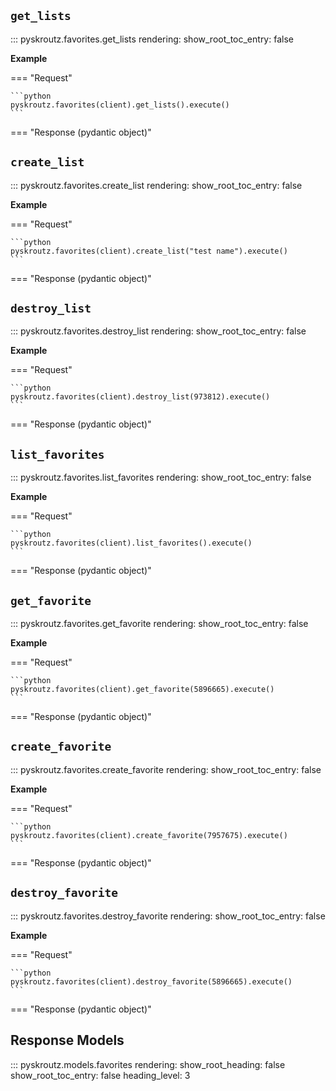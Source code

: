 ## `get_lists`
::: pyskroutz.favorites.get_lists
    rendering:
      show_root_toc_entry: false

**Example**

=== "Request"

    ```python
    pyskroutz.favorites(client).get_lists().execute()
    ```

=== "Response (pydantic object)"


## `create_list`
::: pyskroutz.favorites.create_list
    rendering:
      show_root_toc_entry: false

**Example**

=== "Request"

    ```python
    pyskroutz.favorites(client).create_list("test name").execute()
    ```

=== "Response (pydantic object)"

## `destroy_list`
::: pyskroutz.favorites.destroy_list
    rendering:
      show_root_toc_entry: false

**Example**

=== "Request"

    ```python
    pyskroutz.favorites(client).destroy_list(973812).execute()
    ```

=== "Response (pydantic object)"

## `list_favorites`
::: pyskroutz.favorites.list_favorites
    rendering:
      show_root_toc_entry: false

**Example**

=== "Request"

    ```python
    pyskroutz.favorites(client).list_favorites().execute()
    ```

=== "Response (pydantic object)"

## `get_favorite`
::: pyskroutz.favorites.get_favorite
    rendering:
      show_root_toc_entry: false

**Example**

=== "Request"

    ```python
    pyskroutz.favorites(client).get_favorite(5896665).execute()
    ```

=== "Response (pydantic object)"

## `create_favorite`
::: pyskroutz.favorites.create_favorite
    rendering:
      show_root_toc_entry: false

**Example**

=== "Request"

    ```python
    pyskroutz.favorites(client).create_favorite(7957675).execute()
    ```

=== "Response (pydantic object)"

## `destroy_favorite`
::: pyskroutz.favorites.destroy_favorite
    rendering:
      show_root_toc_entry: false

**Example**

=== "Request"

    ```python
    pyskroutz.favorites(client).destroy_favorite(5896665).execute()
    ```

=== "Response (pydantic object)"


## Response Models
::: pyskroutz.models.favorites
    rendering:
      show_root_heading: false
      show_root_toc_entry: false
      heading_level: 3